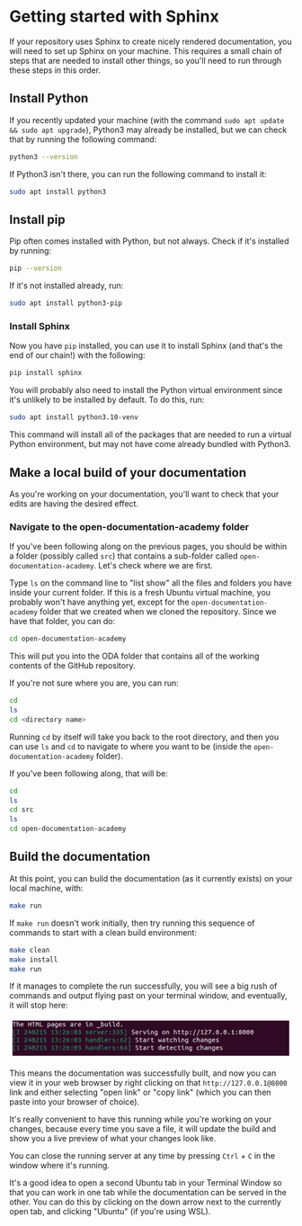 # Getting started with Sphinx

If your repository uses Sphinx to create nicely rendered documentation, you will need to set up Sphinx on your machine.
This requires a small chain of steps that are needed to install other things, so you'll need to run through these steps in this order. 

## Install Python

If you recently updated your machine (with the command `sudo apt update && sudo apt upgrade`), Python3 may already be installed, but we can check that by running the following command:

```bash
python3 --version
```

If Python3 isn't there, you can run the following command to install it:

```bash
sudo apt install python3
```

## Install pip

Pip often comes installed with Python, but not always. Check if it's installed by running:

```bash
pip --version
```

If it's not installed already, run:

```bash
sudo apt install python3-pip
```

### Install Sphinx

Now you have `pip` installed, you can use it to install Sphinx (and that's the end of our chain!) with the following:

```bash
pip install sphinx
```

You will probably also need to install the Python virtual environment since it's unlikely to be installed by default. To do this, run:

```bash
sudo apt install python3.10-venv
```

This command will install all of the packages that are needed to run a virtual Python environment, but may not have come already bundled with Python3.

## Make a local build of your documentation

As you're working on your documentation, you'll want to check that your edits are having the desired effect. 

### Navigate to the open-documentation-academy folder

If you've been following along on the previous pages, you should be within a folder (possibly called `src`) that contains a sub-folder called `open-documentation-academy`. Let's check where we are first.

Type `ls` on the command line to "list show" all the files and folders you have inside your current folder. If this is a fresh Ubuntu virtual machine, you probably won't have anything yet, except for the `open-documentation-academy` folder that we created when we cloned the repository. Since we have that folder, you can do:

```bash
cd open-documentation-academy 
```

This will put you into the ODA folder that contains all of the working contents of the GitHub repository. 

If you're not sure where you are, you can run:

```bash
cd
ls
cd <directory name>
```

Running `cd` by itself will take you back to the root directory, and then you can use `ls` and `cd` to navigate to where you want to be (inside the `open-documentation-academy` folder).

If you've been following along, that will be:

```bash
cd
ls
cd src
ls
cd open-documentation-academy
```

## Build the documentation

At this point, you can build the documentation (as it currently exists) on your local machine, with:

```bash
make run
```

If `make run` doesn't work initially, then try running this sequence of commands to start with a clean build environment:

```bash
make clean
make install
make run
```

If it manages to complete the run successfully, you will see a big rush of commands and output flying past on your terminal window, and eventually, it will stop here:

![The documentation has built successfully](images/docs_being_served.png)

This means the documentation was successfully built, and now you can view it in your web browser by right clicking on that `http://127.0.0.1@8000` link and either selecting "open link" or "copy link" (which you can then paste into your browser of choice). 

It's really convenient to have this running while you're working on your changes, because every time you save a file, it will update the build and show you a live preview of what your changes look like. 

You can close the running server at any time by pressing `Ctrl` + `C` in the window where it's running.

It's a good idea to open a second Ubuntu tab in your Terminal Window so that you can work in one tab while the documentation can be served in the other. You can do this by clicking on the down arrow next to the currently open tab, and clicking "Ubuntu" (if you're using WSL). 


